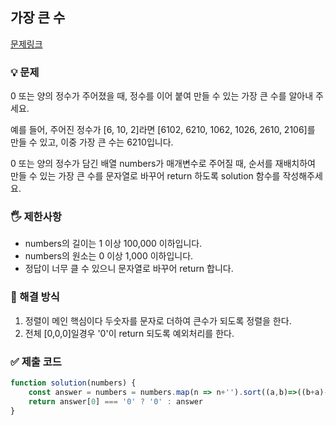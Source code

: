 ## 가장 큰 수
[문제링크](https://school.programmers.co.kr/learn/courses/30/lessons/42746)

### 💡 문제

0 또는 양의 정수가 주어졌을 때, 정수를 이어 붙여 만들 수 있는 가장 큰 수를 알아내 주세요.

예를 들어, 주어진 정수가 [6, 10, 2]라면 [6102, 6210, 1062, 1026, 2610, 2106]를 만들 수 있고, 이중 가장 큰 수는 6210입니다.

0 또는 양의 정수가 담긴 배열 numbers가 매개변수로 주어질 때, 순서를 재배치하여 만들 수 있는 가장 큰 수를 문자열로 바꾸어 return 하도록 solution 함수를 작성해주세요.

### 🖐️ 제한사항
- numbers의 길이는 1 이상 100,000 이하입니다.
- numbers의 원소는 0 이상 1,000 이하입니다.
- 정답이 너무 클 수 있으니 문자열로 바꾸어 return 합니다.




### 🥸 해결 방식
1. 정렬이 메인 핵심이다 두숫자를 문자로 더하여 큰수가 되도록 정렬을 한다.
2. 전체 [0,0,0]일경우 '0'이 return 되도록 예외처리를 한다.

### ✅ 제출 코드
```javascript
function solution(numbers) {
    const answer = numbers = numbers.map(n => n+'').sort((a,b)=>((b+a)-(a+b))).join('');
    return answer[0] === '0' ? '0' : answer
}
```





